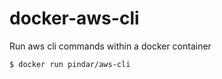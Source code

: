docker-aws-cli
===========================

Run aws cli commands within a docker container

    $ docker run pindar/aws-cli